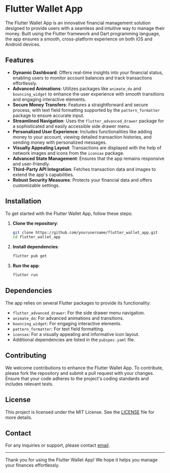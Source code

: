 # Flutter Wallet App

The Flutter Wallet App is an innovative financial management solution designed to provide users with a seamless and intuitive way to manage their money. Built using the Flutter framework and Dart programming language, the app ensures a smooth, cross-platform experience on both iOS and Android devices.

## Features

- **Dynamic Dashboard**: Offers real-time insights into your financial status, enabling users to monitor account balances and track transactions effortlessly.
- **Advanced Animations**: Utilizes packages like `animate_do` and `bouncing_widget` to enhance the user experience with smooth transitions and engaging interactive elements.
- **Secure Money Transfers**: Features a straightforward and secure process, with text field formatting supported by the `pattern_formatter` package to ensure accurate input.
- **Streamlined Navigation**: Uses the `flutter_advanced_drawer` package for a sophisticated and easily accessible side drawer menu.
- **Personalized User Experience**: Includes functionalities like adding money to your account, viewing detailed transaction histories, and sending money with personalized messages.
- **Visually Appealing Layout**: Transactions are displayed with the help of network images and icons from the `iconsax` package.
- **Advanced State Management**: Ensures that the app remains responsive and user-friendly.
- **Third-Party API Integration**: Fetches transaction data and images to extend the app's capabilities.
- **Robust Security Measures**: Protects your financial data and offers customizable settings.

## Installation

To get started with the Flutter Wallet App, follow these steps:

1. **Clone the repository**:
    ```sh
    git clone https://github.com/yourusername/flutter_wallet_app.git
    cd flutter_wallet_app
    ```

2. **Install dependencies**:
    ```sh
    flutter pub get
    ```

3. **Run the app**:
    ```sh
    flutter run
    ```

## Dependencies

The app relies on several Flutter packages to provide its functionality:

- `flutter_advanced_drawer`: For the side drawer menu navigation.
- `animate_do`: For advanced animations and transitions.
- `bouncing_widget`: For engaging interactive elements.
- `pattern_formatter`: For text field formatting.
- `iconsax`: For a visually appealing and informative icon layout.
- Additional dependencies are listed in the `pubspec.yaml` file.


## Contributing

We welcome contributions to enhance the Flutter Wallet App. To contribute, please fork the repository and submit a pull request with your changes. Ensure that your code adheres to the project's coding standards and includes relevant tests.

## License

This project is licensed under the MIT License. See the [LICENSE](LICENSE) file for more details.

## Contact

For any inquiries or support, please contact [email](mailto:sandeepsreekumar4067@gmail.com).

---

Thank you for using the Flutter Wallet App! We hope it helps you manage your finances effortlessly.
